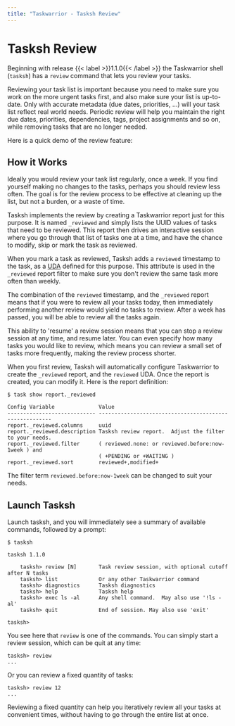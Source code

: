 ```yaml
---
title: "Taskwarrior - Tasksh Review"
---
```


# Tasksh Review

Beginning with release {{< label >}}1.1.0{{< /label >}} the Taskwarrior shell (`tasksh`) has a `review` command that lets you review your tasks.

Reviewing your task list is important because you need to make sure you work on the more urgent tasks first, and also make sure your list is up-to-date.
Only with accurate metadata (due dates, priorities, ...) will your task list reflect real world needs.
Periodic review will help you maintain the right due dates, priorities, dependencies, tags, project assignments and so on, while removing tasks that are no longer needed.

Here is a quick demo of the review feature:

## How it Works

Ideally you would review your task list regularly, once a week.
If you find yourself making no changes to the tasks, perhaps you should review less often.
The goal is for the review process to be effective at cleaning up the list, but not a burden, or a waste of time.

Tasksh implements the review by creating a Taskwarrior report just for this purpose.
It is named `_reviewed` and simply lists the UUID values of tasks that need to be reviewed.
This report then drives an interactive session where you go through that list of tasks one at a time, and have the chance to modify, skip or mark the task as reviewed.

When you mark a task as reviewed, Tasksh adds a `reviewed` timestamp to the task, as a [UDA](../udas/) defined for this purpose.
This attribute is used in the `_reviewed` report filter to make sure you don't review the same task more often than weekly.

The combination of the `reviewed` timestamp, and the `_reviewed` report means that if you were to review all your tasks today, then immediately performing another review would yield no tasks to review.
After a week has passed, you will be able to review all the tasks again.

This ability to 'resume' a review session means that you can stop a review session at any time, and resume later.
You can even specify how many tasks you would like to review, which means you can review a small set of tasks more frequently, making the review process shorter.

When you first review, Tasksh will automatically configure Taskwarrior to create the `_reviewed` report, and the `reviewed` UDA.
Once the report is created, you can modify it.
Here is the report definition:

```
$ task show report._reviewed

Config Variable              Value
---------------------------- -------------------------------------------------------
report._reviewed.columns     uuid
report._reviewed.description Tasksh review report.  Adjust the filter to your needs.
report._reviewed.filter      ( reviewed.none: or reviewed.before:now-1week ) and
                             ( +PENDING or +WAITING )
report._reviewed.sort        reviewed+,modified+
```

The filter term `reviewed.before:now-1week` can be changed to suit your needs.

## Launch Tasksh

Launch tasksh, and you will immediately see a summary of available commands, followed by a prompt:

```
$ tasksh

tasksh 1.1.0

    tasksh> review [N]       Task review session, with optional cutoff after N tasks
    tasksh> list             Or any other Taskwarrior command
    tasksh> diagnostics      Tasksh diagnostics
    tasksh> help             Tasksh help
    tasksh> exec ls -al      Any shell command.  May also use '!ls -al'
    tasksh> quit             End of session. May also use 'exit'

tasksh> 
```

You see here that `review` is one of the commands.
You can simply start a review session, which can be quit at any time:

```
tasksh> review
...
```

Or you can review a fixed quantity of tasks:

```
tasksh> review 12
...
```

Reviewing a fixed quantity can help you iteratively review all your tasks at convenient times, without having to go through the entire list at once.
